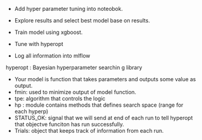 - Add hyper parameter tuning into noteobok.  
- Explore results and select best model base on results.


- Train model using xgboost.
- Tune with hyperopt
- Log all information into mlflow

hyperopt : Bayesian hyperparameter searchin g library
- Your model is function that takes parameters and outputs some value as output.
- fmin: used to minimize output of model function.
- tpe: algorithm that controls the logic
- hp : module contains methods that defines search space (range for each hyperp)
- STATUS_OK: signal that we will send at end of each run to tell hyperopt that objectve funciton has run successfully.
- Trials: object that keeps track of information from each run.

